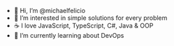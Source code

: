 - 👋 Hi, I’m @michaelfelicio
- 👀 I’m interested in simple solutions for every problem
- :coffee: I love JavaScript, TypeScript, C#, Java & OOP
- 🌱 I’m currently learning about DevOps
